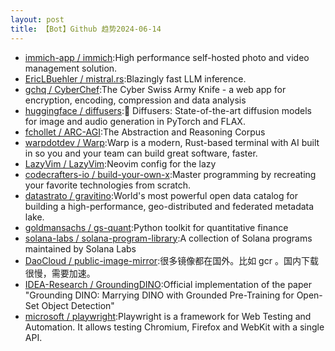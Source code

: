 ```yaml
---
layout: post
title: 【Bot】Github 趋势2024-06-14
---
```


* [immich-app / immich](https://github.com/immich-app/immich):High performance self-hosted photo and video management solution.
* [EricLBuehler / mistral.rs](https://github.com/EricLBuehler/mistral.rs):Blazingly fast LLM inference.
* [gchq / CyberChef](https://github.com/gchq/CyberChef):The Cyber Swiss Army Knife - a web app for encryption, encoding, compression and data analysis
* [huggingface / diffusers](https://github.com/huggingface/diffusers):🤗 Diffusers: State-of-the-art diffusion models for image and audio generation in PyTorch and FLAX.
* [fchollet / ARC-AGI](https://github.com/fchollet/ARC-AGI):The Abstraction and Reasoning Corpus
* [warpdotdev / Warp](https://github.com/warpdotdev/Warp):Warp is a modern, Rust-based terminal with AI built in so you and your team can build great software, faster.
* [LazyVim / LazyVim](https://github.com/LazyVim/LazyVim):Neovim config for the lazy
* [codecrafters-io / build-your-own-x](https://github.com/codecrafters-io/build-your-own-x):Master programming by recreating your favorite technologies from scratch.
* [datastrato / gravitino](https://github.com/datastrato/gravitino):World's most powerful open data catalog for building a high-performance, geo-distributed and federated metadata lake.
* [goldmansachs / gs-quant](https://github.com/goldmansachs/gs-quant):Python toolkit for quantitative finance
* [solana-labs / solana-program-library](https://github.com/solana-labs/solana-program-library):A collection of Solana programs maintained by Solana Labs
* [DaoCloud / public-image-mirror](https://github.com/DaoCloud/public-image-mirror):很多镜像都在国外。比如 gcr 。国内下载很慢，需要加速。
* [IDEA-Research / GroundingDINO](https://github.com/IDEA-Research/GroundingDINO):Official implementation of the paper "Grounding DINO: Marrying DINO with Grounded Pre-Training for Open-Set Object Detection"
* [microsoft / playwright](https://github.com/microsoft/playwright):Playwright is a framework for Web Testing and Automation. It allows testing Chromium, Firefox and WebKit with a single API.
